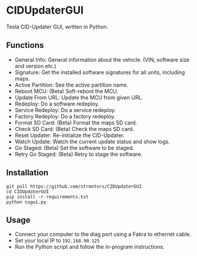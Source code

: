 # CIDUpdaterGUI
 Tesla CID-Updater GUI, written in Python.

## Functions

- General Info: General information about the vehicle. (VIN, software size and version etc.)
- Signature: Get the installed software signatures for all units, including maps.
- Active Partition: See the active partition name.
- Reboot MCU: (Beta) Soft-reboot the MCU.
- Update From URL: Update the MCU from given URL.
- Redeploy: Do a software redeploy.
- Service Redeploy: Do a service redeploy.
- Factory Redeploy: Do a factory redeploy.
- Format SD Card: (Beta) Format the maps SD card.
- Check SD Card: (Beta) Check the maps SD card.
- Reset Updater: Re-initialize the CID-Updater.
- Watch Update: Watch the current update status and show logs.
- Go Staged: (Beta) Set the software to be staged.
- Retry Go Staged: (Beta) Retry to stage the software.

## Installation
```
git pull https://github.com/strmotors/CIDUpdaterGUI
cd CIDUpdaterGUI
pip install -r requirements.txt
python cugui.py
```

## Usage
- Connect your computer to the diag port using a Fakra to ethernet cable.
- Set your local IP to ```192.168.90.125```
- Run the Python script and follow the in-program instructions.
